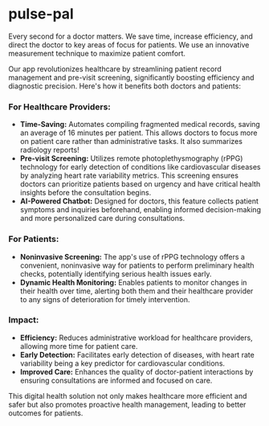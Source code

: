 # pulse-pal
 
Every second for a doctor matters. We save time, increase efficiency, and direct the doctor to key areas of focus for patients. We use an innovative measurement technique to maximize patient comfort.

Our app revolutionizes healthcare by streamlining patient record management and pre-visit screening, significantly boosting efficiency and diagnostic precision. Here's how it benefits both doctors and patients:

### For Healthcare Providers:
- **Time-Saving:** Automates compiling fragmented medical records, saving an average of 16 minutes per patient. This allows doctors to focus more on patient care rather than administrative tasks. It also summarizes radiology reports!
- **Pre-visit Screening:** Utilizes remote photoplethysmography (rPPG) technology for early detection of conditions like cardiovascular diseases by analyzing heart rate variability metrics. This screening ensures doctors can prioritize patients based on urgency and have critical health insights before the consultation begins.
- **AI-Powered Chatbot:** Designed for doctors, this feature collects patient symptoms and inquiries beforehand, enabling informed decision-making and more personalized care during consultations.

### For Patients:
- **Noninvasive Screening:** The app's use of rPPG technology offers a convenient, noninvasive way for patients to perform preliminary health checks, potentially identifying serious health issues early.
- **Dynamic Health Monitoring:** Enables patients to monitor changes in their health over time, alerting both them and their healthcare provider to any signs of deterioration for timely intervention.

### Impact:
- **Efficiency:** Reduces administrative workload for healthcare providers, allowing more time for patient care.
- **Early Detection:** Facilitates early detection of diseases, with heart rate variability being a key predictor for cardiovascular conditions.
- **Improved Care:** Enhances the quality of doctor-patient interactions by ensuring consultations are informed and focused on care.

This digital health solution not only makes healthcare more efficient and safer but also promotes proactive health management, leading to better outcomes for patients.
